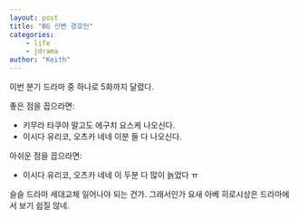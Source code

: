 ```yaml
---
layout: post
title: "BG 신변 경호인"
categories:
    - life
    - jdrama
author: "Keith"
---
```


이번 분기 드라마 중 하나로 5화까지 달렸다. 

좋은 점을 꼽으라면:

- 키무라 타쿠야 말고도 에구치 요스케 나오신다. 
- 이시다 유리코, 오츠카 네네 이분 들 다 나오신다.

아쉬운 점을 꼽으라면:

- 이시다 유리코, 오츠카 네네 이 두분 다 많이 늙었다 ㅠ

슬슬 드라마 세대교체 일어나야 되는 건가. 그래서인가 요새 아베 히로시상은 드라마에서 보기 쉽질 않네. 